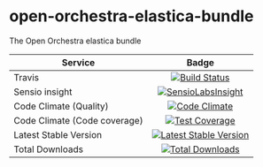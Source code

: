 open-orchestra-elastica-bundle
===========================

The Open Orchestra elastica bundle

| Service       | Badge         |
| ------------- |:-------------:|
| Travis | [![Build Status](https://travis-ci.org/open-orchestra/open-orchestra-elastica-bundle.svg?branch=master)](https://travis-ci.org/open-orchestra/open-orchestra-elastica-bundle) |
| Sensio insight | [![SensioLabsInsight](https://insight.sensiolabs.com/projects/71188417-f679-4f37-819e-22abc154eb25/big.png)](https://insight.sensiolabs.com/projects/71188417-f679-4f37-819e-22abc154eb25) |
| Code Climate (Quality) | [![Code Climate](https://codeclimate.com/github/open-orchestra/open-orchestra-elastica-bundle/badges/gpa.svg)](https://codeclimate.com/github/open-orchestra/open-orchestra-elastica-bundle) |
| Code Climate (Code coverage) | [![Test Coverage](https://codeclimate.com/github/open-orchestra/open-orchestra-elastica-bundle/badges/coverage.svg)](https://codeclimate.com/github/open-orchestra/open-orchestra-elastica-bundle/coverage) |
| Latest Stable Version | [![Latest Stable Version](https://poser.pugx.org/open-orchestra/open-orchestra-elastica-bundle/v/stable)](https://packagist.org/packages/open-orchestra/open-orchestra-elastica-bundle) |
| Total Downloads | [![Total Downloads](https://poser.pugx.org/open-orchestra/open-orchestra-elastica-bundle/downloads)](https://packagist.org/packages/open-orchestra/open-orchestra-elastica-bundle) |
